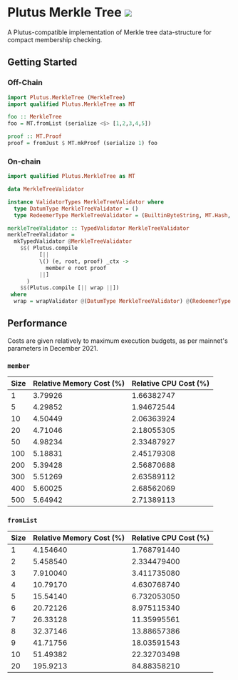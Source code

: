 # Plutus Merkle Tree [![](https://img.shields.io/badge/haddock-1.0.0-blue?style=for-the-badge&logo=haskell)](https://input-output-hk.github.io/hydra-poc/haddock/plutus-merkle-tree/Plutus-MerkleTree.html)

A Plutus-compatible implementation of Merkle tree data-structure for compact membership checking. 

## Getting Started

### Off-Chain

```hs
import Plutus.MerkleTree (MerkleTree)
import qualified Plutus.MerkleTree as MT

foo :: MerkleTree 
foo = MT.fromList (serialize <$> [1,2,3,4,5])

proof :: MT.Proof 
proof = fromJust $ MT.mkProof (serialize 1) foo
```

### On-chain

```hs
import qualified Plutus.MerkleTree as MT

data MerkleTreeValidator

instance ValidatorTypes MerkleTreeValidator where
  type DatumType MerkleTreeValidator = ()
  type RedeemerType MerkleTreeValidator = (BuiltinByteString, MT.Hash, MT.Proof)

merkleTreeValidator :: TypedValidator MerkleTreeValidator
merkleTreeValidator =
  mkTypedValidator @MerkleTreeValidator
    $$( Plutus.compile
          [||
          \() (e, root, proof) _ctx ->
            member e root proof
          ||]
      )
    $$(Plutus.compile [|| wrap ||])
 where
  wrap = wrapValidator @(DatumType MerkleTreeValidator) @(RedeemerType MerkleTreeValidator)
```

## Performance

Costs are given relatively to maximum execution budgets, as per mainnet's parameters in December 2021.

### `member`

| Size | Relative Memory Cost (%) | Relative CPU Cost (%) |
| ---  | ---                      | ---                   |
| 1    | 3.79926                  | 1.66382747            |
| 5    | 4.29852                  | 1.94672544            |
| 10   | 4.50449                  | 2.06363924            |
| 20   | 4.71046                  | 2.18055305            |
| 50   | 4.98234                  | 2.33487927            |
| 100  | 5.18831                  | 2.45179308            |
| 200  | 5.39428                  | 2.56870688            |
| 300  | 5.51269                  | 2.63589112            |
| 400  | 5.60025                  | 2.68562069            |
| 500  | 5.64942                  | 2.71389113            |

### `fromList`

| Size | Relative Memory Cost (%) | Relative CPU Cost (%) |
| ---  | ---                      | ---                   |
| 1    | 4.154640                 | 1.768791440           |
| 2    | 5.458540                 | 2.334479400           |
| 3    | 7.910040                 | 3.411735080           |
| 4    | 10.79170                 | 4.630768740           |
| 5    | 15.54140                 | 6.732053050           |
| 6    | 20.72126                 | 8.975115340           |
| 7    | 26.33128                 | 11.35995561           |
| 8    | 32.37146                 | 13.88657386           |
| 9    | 41.71756                 | 18.03591543           |
| 10   | 51.49382                 | 22.32703498           |
| 20   | 195.9213                 | 84.88358210           |
